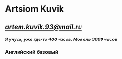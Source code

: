 # Artsiom Kuvik
## *artem.kuvik.93@mail.ru*
#### *Я учусь, уже где-то 400 часов. Моя ель 3000 часов*
### Английский базовый